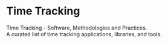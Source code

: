 # Time Tracking

Time Tracking - Software, Methodologies and Practices.  
A curated list of time tracking applications, libraries, and tools.

